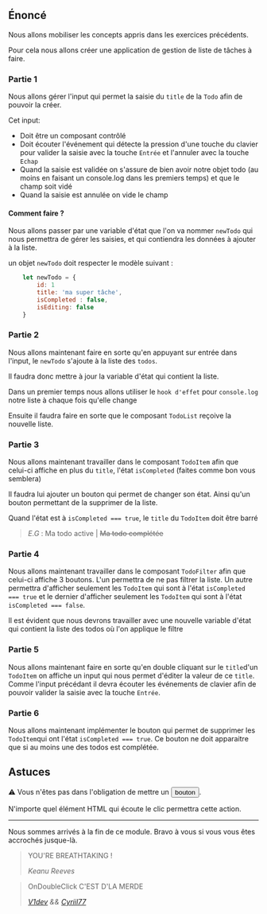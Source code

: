 ## Énoncé

Nous allons mobiliser les concepts appris dans les exercices précédents.

Pour cela nous allons créer une application de gestion de liste de tâches à faire.

### Partie 1

Nous allons gérer l'input qui permet la saisie du `title` de la `Todo` afin de pouvoir la créer.

Cet input:

- Doit être un composant contrôlé
- Doit écouter l'événement qui détecte la pression d'une touche du clavier pour valider la saisie avec la touche `Entrée` et l'annuler avec la touche `Echap`
- Quand la saisie est validée on s'assure de bien avoir notre objet todo (au moins en faisant un console.log dans les premiers temps) et que le champ soit vidé
- Quand la saisie est annulée on vide le champ

#### Comment faire ?

Nous allons passer par une variable d'état que l'on va nommer `newTodo` qui nous permettra de gérer les saisies, et qui contiendra les données à ajouter à la liste.

un objet `newTodo` doit respecter le modèle suivant :

```javascript
    let newTodo = {
        id: 1
        title: 'ma super tâche',
        isCompleted : false,
        isEditing: false
    }
```

### Partie 2

Nous allons maintenant faire en sorte qu'en appuyant sur entrée dans l'input, le `newTodo` s'ajoute à la liste des `todos`.

Il faudra donc mettre à jour la variable d'état qui contient la liste.

Dans un premier temps nous allons utiliser le `hook d'effet` pour `console.log` notre liste à chaque fois qu'elle change

Ensuite il faudra faire en sorte que le composant `TodoList` reçoive la nouvelle liste.

### Partie 3

Nous allons maintenant travailler dans le composant `TodoItem` afin que celui-ci affiche en plus du `title`, l'état `isCompleted` (faites comme bon vous semblera)

Il faudra lui ajouter un bouton qui permet de changer son état. Ainsi qu'un bouton permettant de la supprimer de la liste.

Quand l'état est à `isCompleted === true`, le `title` du `TodoItem` doit être barré

> _E.G_ : Ma todo active | ~~Ma todo complétée~~

### Partie 4

Nous allons maintenant travailler dans le composant `TodoFilter` afin que celui-ci affiche 3 boutons.
L'un permettra de ne pas filtrer la liste. Un autre permettra d'afficher seulement les `TodoItem` qui sont à l'état `isCompleted === true` et le dernier d'afficher seulement les `TodoItem` qui sont à l'état `isCompleted === false`.

Il est évident que nous devrons travailler avec une nouvelle variable d'état qui contient la liste des todos où l'on applique le filtre

### Partie 5

Nous allons maintenant faire en sorte qu'en double cliquant sur le `title`d'un `TodoItem` on affiche un input qui nous permet d'éditer la valeur de ce `title`.
Comme l'input précédant il devra écouter les événements de clavier afin de pouvoir valider la saisie avec la touche `Entrée`.

### Partie 6

Nous allons maintenant implémenter le bouton qui permet de supprimer les `TodoItem`qui ont l'état `isCompleted === true`.
Ce bouton ne doit apparaitre que si au moins une des todos est complétée.

## Astuces

⚠️ Vous n'êtes pas dans l'obligation de mettre un <button>bouton</button>.

N'importe quel élément HTML qui écoute le clic permettra cette action.

---

Nous sommes arrivés à la fin de ce module. Bravo à vous si vous vous êtes accrochés jusque-là.

> YOU'RE BREATHTAKING !
>
> <cite>Keanu Reeves</cite>

> OnDoubleClick C'EST D'LA MERDE
>
> <cite>[V1dev](https://github.com/Sata51) && [Cyriil77](https://>github.com/cyrilmarceau)</cite>
